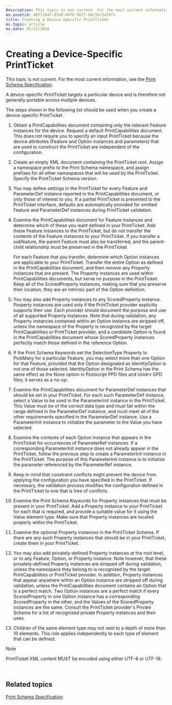 ```yaml
---
Description: This topic is not current. For the most current information, see the Print Schema Specification.
ms.assetid: 487f294f-dfe0-48f8-9077-06c55c3af8f1
title: Creating a Device-Specific PrintTicket
ms.topic: article
ms.date: 05/31/2018
---
```


# Creating a Device-Specific PrintTicket

This topic is not current. For the most current information, see the [Print Schema Specification](https://www.microsoft.com/whdc/xps/printschema.mspx).

A device-specific PrintTicket targets a particular device and is therefore not generally portable across multiple devices.

The steps shown in the following list should be used when you create a device-specific PrintTicket.

1.  Obtain a PrintCapabilities document containing only the relevant Feature instances for the device. Request a default PrintCapabilities document. This does not require you to specify an input PrintTicket because the device attributes (Feature and Option instances and parameters) that are used to construct the PrintTicket are independent of the configuration.

2.  Create an empty XML document containing the PrintTicket root. Assign a namespace prefix to the Print Schema namespace, and assign prefixes for all other namespaces that will be used by the PrintTicket. Specify the PrintTicket Schema version.

3.  You may define settings in the PrintTicket for every Feature and ParameterDef instance reported in the PrintCapabilities document, or only those of interest to you. If a partial PrintTicket is presented to the PrintTicket interface, defaults are automatically provided for omitted Feature and ParameterDef instances during PrintTicket validation.

4.  Examine the PrintCapabilities document for Feature instances and determine which of these you want defined in your PrintTicket. Add these Feature instances to the PrintTicket, but do not transfer the contents of the Feature instances to your PrintTicket. If you transfer a subfeature, the parent Feature must also be transferred, and the parent-child relationship must be preserved in the PrintTicket.

    For each Feature that you transfer, determine which Option instances are applicable to your PrintTicket. Transfer the entire Option as defined in the PrintCapabilities document, and then remove any Property instances that are present. The Property instances are used within PrintCapabilities documents, but serve no purpose in the PrintTicket. Keep all of the ScoredProperty instances, making sure that you preserve their location; they are an intrinsic part of the Option definition.

5.  You may also add Property instances to any ScoredProperty instance. Property instances are used only if the PrintTicket provider explicitly supports their use. Each provider should document the purpose and use of all supported Property instances. Note that during validation, any Property instances contained within an Option instance are stripped off, unless the namespace of the Property is recognized by the target PrintCapabilities or PrintTicket provider, and a candidate Option is found in the PrintCapabilities document whose ScoredProperty instances perfectly match those defined in the reference Option.

6.  If the Print Schema Keywords set the SelectionType Property to PickMany for a particular Feature, you may select more than one Option for that Feature, provided that the Option designated as IdentityOption is not one of those selected. IdentityOption in the Print Schema has the same effect as the None option in Postscript PPD files and Unidrv GPD files; it serves as a no-op.

7.  Examine the PrintCapabilities document for ParameterDef instances that should be set in your PrintTicket. For each such ParameterDef instance, select a Value to be used in the ParameterInit instance in the PrintTicket. This Value must be of the correct data type and must fall within the range defined in the ParameterDef instance, and must meet all of the other requirements specified in the ParameterDef instance. Use a ParameterInit instance to initialize the parameter to the Value you have selected.

8.  Examine the contents of each Option instance that appears in the PrintTicket for occurrences of ParameterRef instances. If a corresponding ParameterInit instance does not already appear in the PrintTicket, follow the previous step to create a ParameterInit instance in the PrintTicket. The purpose of this ParameterInit instance is to initialize the parameter referenced by the ParameterRef instance.

9.  Keep in mind that constraint conflicts might prevent the device from applying the configuration you have specified in the PrintTicket. If necessary, the validation process modifies the configuration defined in the PrintTicket to one that is free of conflicts.

10. Examine the Print Schema Keywords for Property instances that must be present in your PrintTicket. Add a Property instance to your PrintTicket for each that is required, and provide a suitable value for it using the Value element type. Make sure that Property instances are located properly within the PrintTicket.

11. Examine the optional Property instances in the PrintTicket Schema. If there are any such Property instances that should be in your PrintTicket, create them in your PrintTicket.

12. You may also add privately-defined Property instances at the root level, or to any Feature, Option, or Property instance. Note however, that these privately-defined Property instances are stripped off during validation, unless the namespace they belong to is recognized by the target PrintCapabilities or PrintTicket provider. In addition, Property instances that appear anywhere within an Option instance are stripped off during validation, unless the PrintCapabilities document contains an Option that is a perfect match. Two Option instances are a perfect match if every ScoredProperty in one Option instance has a corresponding ScoredProperty in the other, and the Values of the ScoredProperty instances are the same. Consult the PrintTicket provider's Private Schema for a list of recognized private Property instances and their uses.

13. Children of the same element type may not nest to a depth of more than 10 elements. This rule applies independently to each type of element that can be defined.

> [!Note]  
> PrintTicket XML content MUST be encoded using either UTF-8 or UTF-16.

 

## Related topics

<dl> <dt>

[Print Schema Specification](https://www.microsoft.com/whdc/xps/printschema.mspx)
</dt> </dl>

 

 



